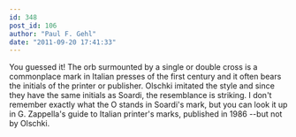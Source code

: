 ```yaml
---
id: 348
post_id: 106
author: "Paul F. Gehl"
date: "2011-09-20 17:41:33"
---
```

You guessed it! The orb surmounted by a single or double cross is a commonplace mark in Italian presses of the first century and it often bears the initials of the printer or publisher. Olschki imitated the style and since they have the same initials as Soardi, the resemblance is striking. I don't remember exactly what the O stands in Soardi's mark, but you can look it up in G. Zappella's guide to Italian printer's marks, published in 1986 --but not by Olschki.
